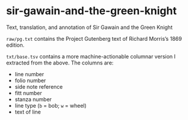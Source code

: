 # sir-gawain-and-the-green-knight

Text, translation, and annotation of Sir Gawain and the Green Knight

`raw/pg.txt` contains the Project Gutenberg text of Richard Morris’s 1869 edition.

`txt/base.tsv` contains a more machine-actionable columnar version I extracted from the above. The columns are:

- line number
- folio number
- side note reference
- fitt number
- stanza number
- line type (`b` = bob; `w` = wheel)
- text of line

